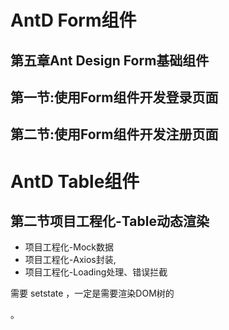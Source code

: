 # AntD Form组件

## 第五章Ant Design Form基础组件
## 第一节:使用Form组件开发登录页面
## 第二节:使用Form组件开发注册页面

# AntD Table组件
## 第二节项目工程化-Table动态渲染
- 项目工程化-Mock数据
- 项目工程化-Axios封装,
- 项目工程化-Loading处理、错误拦截

需要 setstate ，一定是需要渲染DOM树的








。


























